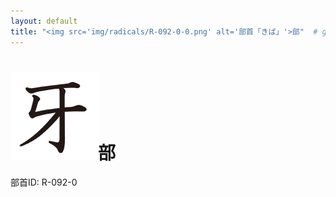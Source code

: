 ```yaml
---
layout: default
title: "<img src='img/radicals/R-092-0-0.png' alt='部首「きば」'>部"  # glyphをタイトルに使用
---
```


# <img src='img/radicals/R-092-0-0.png' alt='部首「きば」'>部
部首ID: R-092-0
